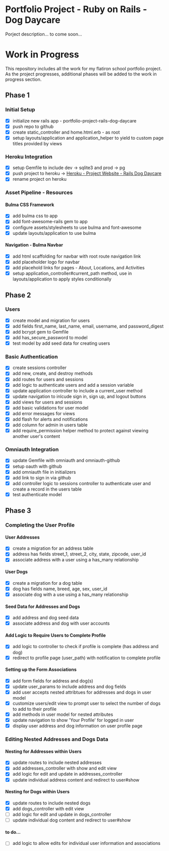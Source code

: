 # Portfolio Project - Ruby on Rails - Dog Daycare

Porject description... to come soon...

# Work in Progress

This repository includes all the work for my flatiron school portfolio project. As the project progresses, additional phases will be added to the work in progress section.

## Phase 1

### Initial Setup

- [x] initialize new rails app - portfolio-project-rails-dog-daycare
- [x] push repo to github
- [x] create static_controller and home.html.erb - as root
- [x] setup layouts/application and application_helper to yield to custom page titles provided by views

### Heroku Integration

- [x] setup Gemfile to include dev -> sqlite3 and prod -> pg
- [x] push project to heroku -> [Heroku - Project Website - Rails Dog Daycare](https://rails-dog-daycare.herokuapp.com/)
- [x] rename project on heroku

### Asset Pipeline - Resources

#### Bulma CSS Framework

- [x] add bulma css to app
- [x] add font-awesome-rails gem to app
- [x] configure assets/stylesheets to use bulma and font-awesome
- [x] update layouts/application to use bulma

#### Navigation - Bulma Navbar

- [x] add html scaffolding for navbar with root route navigation link
- [x] add placeholder logo for navbar
- [x] add placehold links for pages - About, Locations, and Activities
- [x] setup application_controller#current_path method, use in layouts/application to apply styles conditionally

## Phase 2

### Users

- [x] create model and migration for users
- [x] add fields first_name, last_name, email, username, and password_digest
- [x] add bcrypt gem to Gemfile
- [x] add has_secure_password to model
- [x] test model by add seed data for creating users

### Basic Authentication

- [x] create sessions controller
- [x] add new, create, and destroy methods
- [x] add routes for users and sessions
- [x] add logic to authenticate users and add a session variable
- [x] update application controller to include a current_user method
- [x] update navigation to inlcude sign in, sign up, and logout buttons
- [x] add views for users and sessions
- [x] add basic validations for user model
- [x] add error messages for views
- [x] add flash for alerts and notifications
- [x] add column for admin in users table
- [x] add require_permission helper method to protect against viewing another user's content

### Omniauth Integration

- [x] update Gemfile with omniauth and omniauth-github
- [x] setup oauth with github
- [x] add omniauth file in initializers
- [x] add link to sign in via github
- [x] add controller logic to sessions controller to authenticate user and create a record in the users table
- [x] test authenticate model

## Phase 3

### Completing the User Profile

#### User Addresses

- [x] create a migration for an address table
- [x] address has fields street_1, street_2, city, state, zipcode, user_id
- [x] associate address with a user using a has_many relationship

#### User Dogs

- [x] create a migration for a dog table
- [x] dog has fields name, breed, age, sex, user_id
- [x] associate dog with a use using a has_many relationship

#### Seed Data for Addresses and Dogs

- [x] add address and dog seed data
- [x] associate address and dog with user accounts

#### Add Logic to Require Users to Complete Profile

- [x] add logic to controller to check if profile is complete (has address and dog)
- [x] redirect to profile page (user_path) with notification to complete profile

#### Setting up the Form Associations

- [x] add form fields for address and dog(s)
- [x] update user_params to include address and dog fields
- [x] add user accepts nested attribtues for addresses and dogs in user model
- [x] customize users/edit view to prompt user to select the number of dogs to add to their profile
- [x] add methods in user model for nested attributes
- [x] update navigation to show 'Your Profile' for logged in user
- [x] display user address and dog information on user profile page

### Editing Nested Addresses and Dogs Data

#### Nesting for Addresses within Users

- [x] update routes to include nested addresses
- [x] add addresses_controller with show and edit view
- [x] add logic for edit and update in addresses_controller
- [x] update individual address content and redirect to user#show

#### Nesting for Dogs within Users

- [x] update routes to include nested dogs
- [x] add dogs_controller with edit view
- [ ] add logic for edit and update in dogs_controller
- [ ] update individual dog content and redirect to user#show

#### to do...

- [ ] add logic to allow edits for individual user information and associations